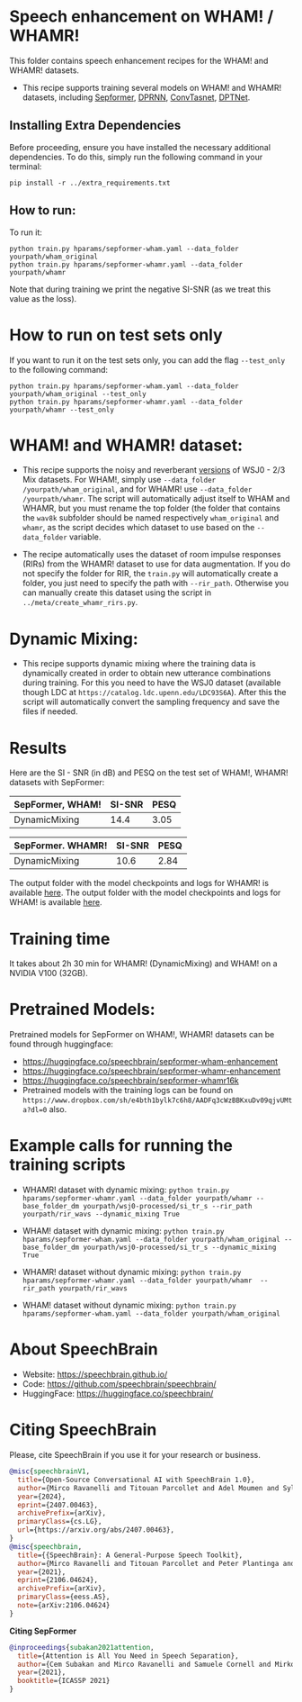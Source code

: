# Speech enhancement on WHAM! / WHAMR!
This folder contains speech enhancement recipes for the WHAM! and WHAMR! datasets.

* This recipe supports training several models on WHAM! and WHAMR! datasets, including [Sepformer](https://arxiv.org/abs/2010.13154), [DPRNN](https://arxiv.org/abs/1910.06379), [ConvTasnet](https://arxiv.org/abs/1809.07454), [DPTNet](https://arxiv.org/abs/2007.13975).

## Installing Extra Dependencies

Before proceeding, ensure you have installed the necessary additional dependencies. To do this, simply run the following command in your terminal:

```
pip install -r ../extra_requirements.txt
```

## How to run:
To run it:

```shell
python train.py hparams/sepformer-wham.yaml --data_folder yourpath/wham_original
python train.py hparams/sepformer-whamr.yaml --data_folder yourpath/whamr
```
Note that during training we print the negative SI-SNR (as we treat this value as the loss).

# How to run on test sets only
If you want to run it on the test sets only, you can add the flag `--test_only` to the following command:

```shell
python train.py hparams/sepformer-wham.yaml --data_folder yourpath/wham_original --test_only
python train.py hparams/sepformer-whamr.yaml --data_folder yourpath/whamr --test_only
```

# WHAM! and WHAMR! dataset:

* This recipe supports the noisy and reverberant [versions](http://wham.whisper.ai/) of WSJ0 - 2/3 Mix datasets. For WHAM!, simply use `--data_folder /yourpath/wham_original`, and for WHAMR! use `--data_folder /yourpath/whamr`. The script will automatically adjust itself to WHAM and WHAMR, but you must rename the top folder (the folder that contains the `wav8k` subfolder should be named respectively `wham_original` and `whamr`, as the script decides which dataset to use based on the `--data_folder` variable.

* The recipe automatically uses the dataset of room impulse responses (RIRs) from the WHAMR! dataset to use for data augmentation. If you do not specify the folder for RIR, the `train.py` will automatically create a folder, you just need to specify the path with `--rir_path`. Otherwise you can manually create this dataset using the script in `../meta/create_whamr_rirs.py`.


# Dynamic Mixing:

* This recipe supports dynamic mixing where the training data is dynamically created in order to obtain new utterance combinations during training. For this you need to have the WSJ0 dataset (available though LDC at `https://catalog.ldc.upenn.edu/LDC93S6A`). After this the script will automatically convert the sampling frequency and save the files if needed.



# Results

Here are the SI - SNR (in dB) and PESQ on the test set of WHAM!, WHAMR! datasets with SepFormer:


|SepFormer, WHAM! | SI-SNR | PESQ |
|--- | ---| --- |
|DynamicMixing | 14.4 | 3.05 |


| SepFormer. WHAMR! | SI-SNR | PESQ |
| --- | --- | --- |
|DynamicMixing | 10.6 | 2.84 |


The output folder with the model checkpoints and logs for WHAMR! is available [here](https://www.dropbox.com/sh/kb0xrvi5k168ou2/AAAPB2U6HyyUT1gMoUH8gxQCa?dl=0).
The output folder with the model checkpoints and logs for WHAM! is available [here](https://www.dropbox.com/sh/pxz2xbj76ijd5ci/AAD3c3dHyszk4oHJaa26K1_ha?dl=0).

# Training time
It takes about 2h 30 min for WHAMR! (DynamicMixing) and WHAM! on a NVIDIA V100 (32GB).


# Pretrained Models:
Pretrained models for SepFormer on WHAM!, WHAMR! datasets can be found through huggingface:
* https://huggingface.co/speechbrain/sepformer-wham-enhancement
* https://huggingface.co/speechbrain/sepformer-whamr-enhancement
* https://huggingface.co/speechbrain/sepformer-whamr16k
* Pretrained models with the training logs can be found on `https://www.dropbox.com/sh/e4bth1bylk7c6h8/AADFq3cWzBBKxuDv09qjvUMta?dl=0` also.


# Example calls for running the training scripts

* WHAMR! dataset with dynamic mixing: `python train.py hparams/sepformer-whamr.yaml --data_folder yourpath/whamr --base_folder_dm yourpath/wsj0-processed/si_tr_s --rir_path yourpath/rir_wavs --dynamic_mixing True`

* WHAM! dataset with dynamic mixing: `python train.py hparams/sepformer-wham.yaml --data_folder yourpath/wham_original --base_folder_dm yourpath/wsj0-processed/si_tr_s --dynamic_mixing True`

* WHAMR! dataset without dynamic mixing: `python train.py hparams/sepformer-whamr.yaml --data_folder yourpath/whamr  --rir_path yourpath/rir_wavs`

* WHAM! dataset without dynamic mixing: `python train.py hparams/sepformer-wham.yaml --data_folder yourpath/wham_original`

# **About SpeechBrain**
- Website: https://speechbrain.github.io/
- Code: https://github.com/speechbrain/speechbrain/
- HuggingFace: https://huggingface.co/speechbrain/


# **Citing SpeechBrain**
Please, cite SpeechBrain if you use it for your research or business.

```bibtex
@misc{speechbrainV1,
  title={Open-Source Conversational AI with SpeechBrain 1.0},
  author={Mirco Ravanelli and Titouan Parcollet and Adel Moumen and Sylvain de Langen and Cem Subakan and Peter Plantinga and Yingzhi Wang and Pooneh Mousavi and Luca Della Libera and Artem Ploujnikov and Francesco Paissan and Davide Borra and Salah Zaiem and Zeyu Zhao and Shucong Zhang and Georgios Karakasidis and Sung-Lin Yeh and Pierre Champion and Aku Rouhe and Rudolf Braun and Florian Mai and Juan Zuluaga-Gomez and Seyed Mahed Mousavi and Andreas Nautsch and Xuechen Liu and Sangeet Sagar and Jarod Duret and Salima Mdhaffar and Gaelle Laperriere and Mickael Rouvier and Renato De Mori and Yannick Esteve},
  year={2024},
  eprint={2407.00463},
  archivePrefix={arXiv},
  primaryClass={cs.LG},
  url={https://arxiv.org/abs/2407.00463},
}
@misc{speechbrain,
  title={{SpeechBrain}: A General-Purpose Speech Toolkit},
  author={Mirco Ravanelli and Titouan Parcollet and Peter Plantinga and Aku Rouhe and Samuele Cornell and Loren Lugosch and Cem Subakan and Nauman Dawalatabad and Abdelwahab Heba and Jianyuan Zhong and Ju-Chieh Chou and Sung-Lin Yeh and Szu-Wei Fu and Chien-Feng Liao and Elena Rastorgueva and François Grondin and William Aris and Hwidong Na and Yan Gao and Renato De Mori and Yoshua Bengio},
  year={2021},
  eprint={2106.04624},
  archivePrefix={arXiv},
  primaryClass={eess.AS},
  note={arXiv:2106.04624}
}
```


**Citing SepFormer**
```bibtex
@inproceedings{subakan2021attention,
  title={Attention is All You Need in Speech Separation},
  author={Cem Subakan and Mirco Ravanelli and Samuele Cornell and Mirko Bronzi and Jianyuan Zhong},
  year={2021},
  booktitle={ICASSP 2021}
}
```
